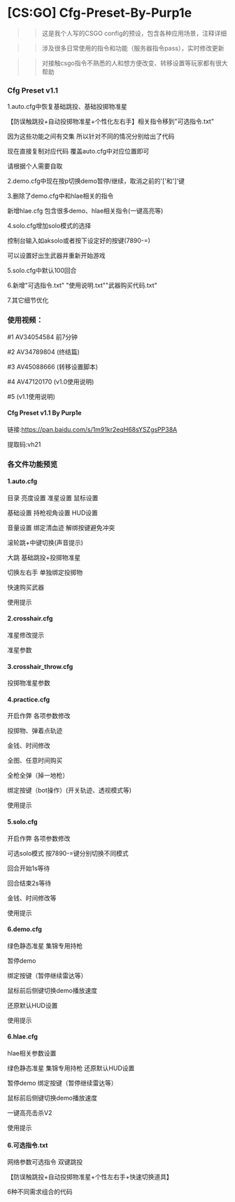 # [CS:GO] Cfg-Preset-By-Purp1e
>>这是我个人写的CSGO config的预设，包含各种应用场景，注释详细

>>涉及很多日常使用的指令和功能（服务器指令pass），实时修改更新

>>对接触csgo指令不熟悉的人和想方便改变、转移设置等玩家都有很大帮助

### Cfg Preset v1.1

1.auto.cfg中恢复基础跳投、基础投掷物准星

   【防误触跳投+自动投掷物准星+个性化左右手】相关指令移到"可选指令.txt"

   因为这些功能之间有交集 所以针对不同的情况分别给出了代码

   现在直接复制对应代码 覆盖auto.cfg中对应位置即可

   请根据个人需要自取

2.demo.cfg中现在按p切换demo暂停/继续，取消之前的'['和']'键

3.删除了demo.cfg中和hlae相关的指令

   新增hlae.cfg 包含很多demo、hlae相关指令(一键高亮等)

4.solo.cfg增加solo模式的选择

   控制台输入如aksolo或者按下设定好的按键(7890-=)

   可以设置好出生武器并重新开始游戏

5.solo.cfg中默认100回合

6.新增"可选指令.txt" "使用说明.txt""武器购买代码.txt"

7.其它细节优化

### 使用视频：

#1 AV34054584 前7分钟

#2 AV34789804 (终结篇)

#3 AV45088666 (转移设置脚本)

#4 AV47120170 (v1.0使用说明)

#5 (v1.1使用说明)

#### Cfg Preset v1.1 By Purp1e

链接:https://pan.baidu.com/s/1m91kr2eqH68sYSZgsPP38A

提取码:vh21

### 各文件功能预览

#### 1.auto.cfg

目录  亮度设置  准星设置 鼠标设置

基础设置  持枪视角设置 HUD设置

音量设置  绑定清血迹  解绑按键避免冲突

滚轮跳+中键切换(声音提示)

大跳 基础跳投+投掷物准星

切换左右手  单独绑定投掷物

快速购买武器

使用提示

#### 2.crosshair.cfg

准星修改提示

准星参数

#### 3.crosshair_throw.cfg

投掷物准星参数

#### 4.practice.cfg

开启作弊 各项参数修改

投掷物、弹着点轨迹

金钱、时间修改

全图、任意时间购买

全枪全弹（掉一地枪）

绑定按键（bot操作）(开关轨迹、透视模式等)

使用提示

#### 5.solo.cfg

开启作弊 各项参数修改

可选solo模式 按7890-=键分别切换不同模式

回合开始1s等待

回合结束2s等待

金钱、时间修改等

使用提示

#### 6.demo.cfg

绿色静态准星 集锦专用持枪

暂停demo

绑定按键（暂停继续雷达等）

鼠标前后侧键切换demo播放速度

还原默认HUD设置

使用提示

#### 6.hlae.cfg

hlae相关参数设置

绿色静态准星 集锦专用持枪  还原默认HUD设置

暂停demo   绑定按键（暂停继续雷达等）

鼠标前后侧键切换demo播放速度

一键高亮击杀V2

使用提示

#### 6.可选指令.txt

网络参数可选指令 双键跳投

【防误触跳投+自动投掷物准星+个性左右手+快速切换道具】

6种不同需求组合的代码
